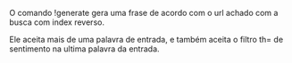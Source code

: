 O comando !generate gera uma frase de acordo com o url achado com a busca com index reverso.

Ele aceita mais de uma palavra de entrada, e também aceita o filtro th= de sentimento na ultima palavra da entrada.